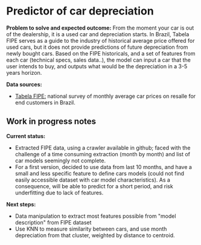# Predictor of car depreciation

**Problem to solve and expected outcome:**
From the moment your car is out of the dealership, it is a used car and depreciation starts.
In Brazil, Tabela FIPE serves as a guide to the industry of historical average price offered for used cars, but it does not provide predictions of future depreciation from newly bought cars.
Based on the FIPE historicals, and a set of features from each car (technical specs, sales data..), the model can input a car that the user intends to buy, and outputs what would be the depreciation in a 3-5 years horizon.

**Data sources:**
- [Tabela FIPE:](https://veiculos.fipe.org.br) national survey of monthly average car prices on resalle for end customers in Brazil.

## **Work in progress notes**

**Current status:**
- Extracted FIPE data, using a crawler available in github; faced with the challenge of a time consuming extraction (month by month) and list of car models seemingly not complete.
- For a first version, decided to use data from last 10 months, and have a small and less specific feature to define cars models (could not find easily accessible dataset with car model characteristics). As a consequence, will be able to predict for a short period, and risk underfitting due to lack of features.

**Next steps:**
- Data manipulation to extract most features possible from "model description" from FIPE dataset
- Use KNN to measure similarity between cars, and use month depreciation from that cluster, weighted by distance to centroid.